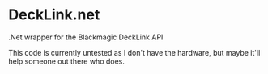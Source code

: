 DeckLink.net
============

.Net wrapper for the Blackmagic DeckLink API

This code is currently untested as I don't have the hardware, but maybe it'll help someone out there who does.
